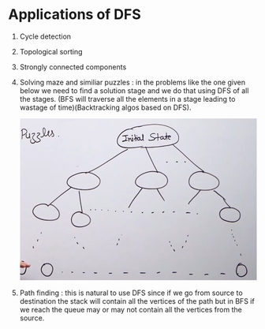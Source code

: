 # Applications of DFS

1) Cycle detection 

2) Topological sorting 

3) Strongly connected components

4) Solving maze and similiar puzzles : in the problems like the one given below we need to find a solution stage and we do that using DFS of all the stages. (BFS will traverse all the elements in a stage leading to wastage of time)(Backtracking algos based on DFS).

    ![](2021-10-22-08-43-22.png)

5) Path finding : this is natural to use DFS since if we go from source to destination the stack will contain all the vertices of the path but in BFS if we reach the queue may or may not contain all the vertices from the source.